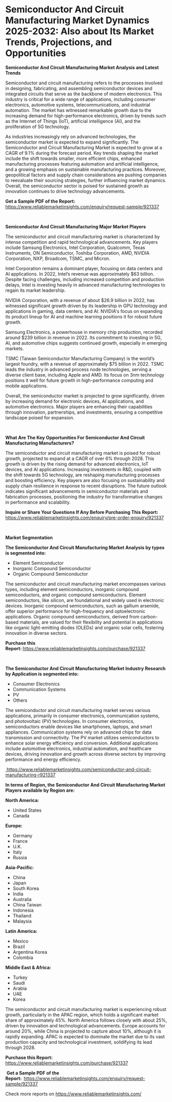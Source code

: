 <p><h1>Semiconductor And Circuit Manufacturing Market Dynamics 2025-2032: Also about Its Market Trends, Projections, and Opportunities</h1></p><p><strong>Semiconductor And Circuit Manufacturing Market Analysis and Latest Trends</strong></p>
<p><p>Semiconductor and circuit manufacturing refers to the processes involved in designing, fabricating, and assembling semiconductor devices and integrated circuits that serve as the backbone of modern electronics. This industry is critical for a wide range of applications, including consumer electronics, automotive systems, telecommunications, and industrial automation. The market has witnessed remarkable growth due to the increasing demand for high-performance electronics, driven by trends such as the Internet of Things (IoT), artificial intelligence (AI), and the proliferation of 5G technology.</p><p>As industries increasingly rely on advanced technologies, the semiconductor market is expected to expand significantly. The Semiconductor and Circuit Manufacturing Market is expected to grow at a CAGR of 9.1% during the forecast period. Key trends shaping the market include the shift towards smaller, more efficient chips, enhanced manufacturing processes featuring automation and artificial intelligence, and a growing emphasis on sustainable manufacturing practices. Moreover, geopolitical factors and supply chain considerations are pushing companies to reevaluate their sourcing strategies, further influencing market dynamics. Overall, the semiconductor sector is poised for sustained growth as innovation continues to drive technology advancements.</p></p>
<p><strong>Get a Sample PDF of the Report:&nbsp;</strong> <a href="https://www.reliablemarketinsights.com/enquiry/request-sample/921337?utm_campaign=3186&utm_medium=2&utm_source=Github&utm_content=ia&utm_term=07032025&utm_id=semiconductor-and-circuit-manufacturing">https://www.reliablemarketinsights.com/enquiry/request-sample/921337</a></p>
<p>&nbsp;</p>
<p><strong>Semiconductor And Circuit Manufacturing Major Market Players</strong></p>
<p><p>The semiconductor and circuit manufacturing market is characterized by intense competition and rapid technological advancements. Key players include Samsung Electronics, Intel Corporation, Qualcomm, Texas Instruments, ON Semiconductor, Toshiba Corporation, AMD, NVIDIA Corporation, NXP, Broadcom, TSMC, and Micron. </p><p>Intel Corporation remains a dominant player, focusing on data centers and AI applications. In 2022, Intel’s revenue was approximately $63 billion. Despite facing challenges, including increased competition and production delays, Intel is investing heavily in advanced manufacturing technologies to regain its market leadership.</p><p>NVIDIA Corporation, with a revenue of about $26.9 billion in 2022, has witnessed significant growth driven by its leadership in GPU technology and applications in gaming, data centers, and AI. NVIDIA's focus on expanding its product lineup for AI and machine learning positions it for robust future growth.</p><p>Samsung Electronics, a powerhouse in memory chip production, recorded around $239 billion in revenue in 2022. Its commitment to investing in 5G, AI, and automotive chips suggests continued growth, especially in emerging markets.</p><p>TSMC (Taiwan Semiconductor Manufacturing Company) is the world’s largest foundry, with a revenue of approximately $75 billion in 2022. TSMC leads the industry in advanced process node technologies, serving a diverse client base, including Apple and AMD. Its focus on 3nm technology positions it well for future growth in high-performance computing and mobile applications.</p><p>Overall, the semiconductor market is projected to grow significantly, driven by increasing demand for electronic devices, AI applications, and automotive electronics. Major players are enhancing their capabilities through innovation, partnerships, and investments, ensuring a competitive landscape poised for expansion.</p></p>
<p>&nbsp;</p>
<p><strong>What Are The Key Opportunities For Semiconductor And Circuit Manufacturing Manufacturers?</strong></p>
<p><p>The semiconductor and circuit manufacturing market is poised for robust growth, projected to expand at a CAGR of over 6% through 2028. This growth is driven by the rising demand for advanced electronics, IoT devices, and AI applications. Increasing investments in R&D, coupled with the shift towards 5G technology, are reshaping manufacturing processes and boosting efficiency. Key players are also focusing on sustainability and supply chain resilience in response to recent disruptions. The future outlook indicates significant advancements in semiconductor materials and fabrication processes, positioning the industry for transformative changes in performance and scalability.</p></p>
<p><strong>Inquire or Share Your Questions If Any Before Purchasing This Report:</strong> <a href="https://www.reliablemarketinsights.com/enquiry/pre-order-enquiry/921337?utm_campaign=3186&utm_medium=2&utm_source=Github&utm_content=ia&utm_term=07032025&utm_id=semiconductor-and-circuit-manufacturing">https://www.reliablemarketinsights.com/enquiry/pre-order-enquiry/921337</a></p>
<p>&nbsp;</p>
<p><strong>Market Segmentation</strong></p>
<p><strong>The Semiconductor And Circuit Manufacturing Market Analysis by types is segmented into:</strong></p>
<p><ul><li>Element Semiconductor</li><li>Inorganic Compound Semiconductor</li><li>Organic Compound Semiconductor</li></ul></p>
<p><p>The semiconductor and circuit manufacturing market encompasses various types, including element semiconductors, inorganic compound semiconductors, and organic compound semiconductors. Element semiconductors, like silicon, are foundational and widely used in electronic devices. Inorganic compound semiconductors, such as gallium arsenide, offer superior performance for high-frequency and optoelectronic applications. Organic compound semiconductors, derived from carbon-based materials, are valued for their flexibility and potential in applications like organic light-emitting diodes (OLEDs) and organic solar cells, fostering innovation in diverse sectors.</p></p>
<p><strong>Purchase this Report:&nbsp;</strong><a href="https://www.reliablemarketinsights.com/purchase/921337?utm_campaign=3186&utm_medium=2&utm_source=Github&utm_content=ia&utm_term=07032025&utm_id=semiconductor-and-circuit-manufacturing">https://www.reliablemarketinsights.com/purchase/921337</a></p>
<p>&nbsp;</p>
<p><strong>The Semiconductor And Circuit Manufacturing Market Industry Research by Application is segmented into:</strong></p>
<p><ul><li>Consumer Electronics</li><li>Communication Systems</li><li>PV</li><li>Others</li></ul></p>
<p><p>The semiconductor and circuit manufacturing market serves various applications, primarily in consumer electronics, communication systems, and photovoltaic (PV) technologies. In consumer electronics, semiconductors enable devices like smartphones, laptops, and smart appliances. Communication systems rely on advanced chips for data transmission and connectivity. The PV market utilizes semiconductors to enhance solar energy efficiency and conversion. Additional applications include automotive electronics, industrial automation, and healthcare devices, driving innovation and growth across diverse sectors by improving performance and energy efficiency.</p></p>
<p><a href="https://www.reliablemarketinsights.com/semiconductor-and-circuit-manufacturing-r921337?utm_campaign=3186&utm_medium=2&utm_source=Github&utm_content=ia&utm_term=07032025&utm_id=semiconductor-and-circuit-manufacturing">&nbsp;https://www.reliablemarketinsights.com/semiconductor-and-circuit-manufacturing-r921337</a></p>
<p><strong>In terms of Region, the Semiconductor And Circuit Manufacturing Market Players available by Region are:</strong></p>
<p>
    <p> <strong> North America: </strong>
        <ul>
            <li>United States</li>
            <li>Canada</li>
        </ul>
        </p> 
    <p> <strong> Europe: </strong>
        <ul>
            <li>Germany</li>
            <li>France</li>
            <li>U.K.</li>
            <li>Italy</li>
            <li>Russia</li>
        </ul>
        </p> 
    <p> <strong> Asia-Pacific: </strong>
        <ul>
            <li>China</li>
            <li>Japan</li>
            <li>South Korea</li>
            <li>India</li>
            <li>Australia</li>
            <li>China Taiwan</li>
            <li>Indonesia</li>
            <li>Thailand</li>
            <li>Malaysia</li>
        </ul>
        </p> 
    <p> <strong> Latin America: </strong>
        <ul>
            <li>Mexico</li>
            <li>Brazil</li>
            <li>Argentina Korea</li>
            <li>Colombia</li>
        </ul>
        </p> 
    <p> <strong> Middle East & Africa: </strong>
        <ul>
            <li>Turkey</li>
            <li>Saudi</li>
            <li>Arabia</li>
            <li>UAE</li>
            <li>Korea</li>
        </ul>
    </p>
    </p>
<p><p>The semiconductor and circuit manufacturing market is experiencing robust growth, particularly in the APAC region, which holds a significant market share of approximately 45%. North America follows closely with about 25%, driven by innovation and technological advancements. Europe accounts for around 20%, while China is projected to capture about 10%, although it is rapidly expanding. APAC is expected to dominate the market due to its vast production capacity and technological investment, solidifying its lead through 2028.</p></p>
<p><strong>Purchase this Report: </strong><a href="https://www.reliablemarketinsights.com/purchase/921337?utm_campaign=3186&utm_medium=2&utm_source=Github&utm_content=ia&utm_term=07032025&utm_id=semiconductor-and-circuit-manufacturing">https://www.reliablemarketinsights.com/purchase/921337</a></p>
<p>&nbsp;<strong>Get a Sample PDF of the Report:&nbsp;&nbsp;</strong><a href="https://www.reliablemarketinsights.com/enquiry/request-sample/921337?utm_campaign=3186&utm_medium=2&utm_source=Github&utm_content=ia&utm_term=07032025&utm_id=semiconductor-and-circuit-manufacturing">https://www.reliablemarketinsights.com/enquiry/request-sample/921337</a></p>
<p><strong></strong></p>
<p>Check more reports on <a href="https://www.reliablemarketinsights.com/?utm_campaign=3186&utm_medium=2&utm_source=Github&utm_content=ia&utm_term=07032025&utm_id=semiconductor-and-circuit-manufacturing">https://www.reliablemarketinsights.com/</a></p>